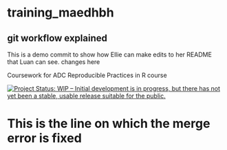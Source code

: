 # training_maedhbh

## git workflow explained 

This is a demo commit to show how Ellie can make edits to her README that Luan can see. 
changes here

Coursework for ADC Reproducible Practices in R course

[![Project Status: WIP – Initial development is in progress, but there
has not yet been a stable, usable release suitable for the
public.](https://www.repostatus.org/badges/latest/wip.svg)](https://www.repostatus.org/#wip)


# This is the line on which the merge error is fixed
